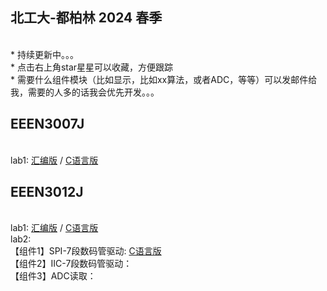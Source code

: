 ## 北工大-都柏林 2024 春季

<br> * 持续更新中。。。
<br> * 点击右上角star星星可以收藏，方便跟踪
<br> * 需要什么组件模块（比如显示，比如xx算法，或者ADC，等等）可以发邮件给我，需要的人多的话我会优先开发。。。

## EEEN3007J
<br> lab1: [汇编版](./C8051F/Lab1/key2led_asm.asm) / [C语言版](./C8051F/Lab1/key2led_c.c)

## EEEN3012J
<br> lab1: [汇编版](./C8051F/Lab1/key2led_asm.asm) / [C语言版](./C8051F/Lab1/key2led_c.c)
<br> lab2: 
    <br>【组件1】SPI-7段数码管驱动: [C语言版](./C8051F/Serial7Seg/SPI_7Seg.c)
    <br>【组件2】IIC-7段数码管驱动：
    <br>【组件3】ADC读取：
